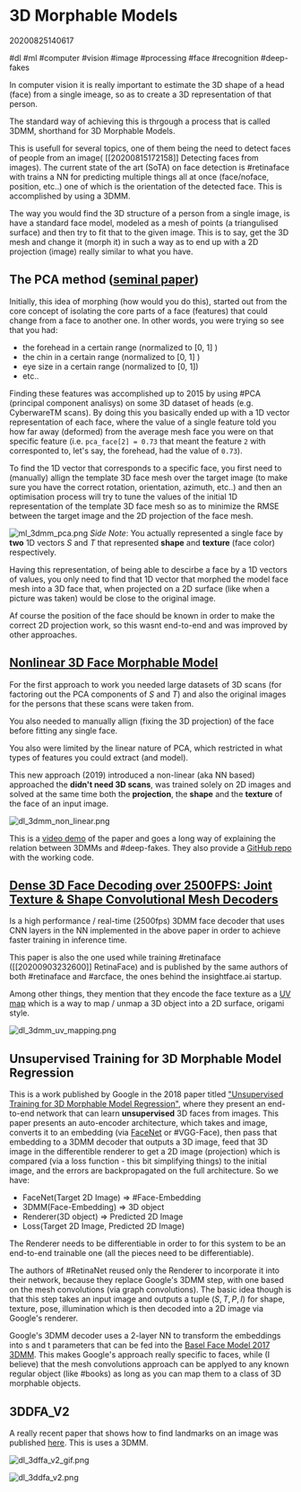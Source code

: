 # 3D Morphable Models
20200825140617

#dl #ml #computer #vision #image #processing #face #recognition #deep-fakes

In computer vision it is really important to estimate the 3D shape of a head (face) from a single imeage, so as to create a 3D representation of that person. 

The standard way of achieving this is thrgough a process that is called 3DMM, shorthand for 3D Morphable Models.

This is usefull for several topics, one of them being the need to detect faces of people from an image( [[20200815172158]] Detecting faces from images). The current state of the art (SoTA) on face detection is #retinaface with trains a NN for predicting multiple things all at once (face/noface, position, etc..) one of which is the orientation of the detected face. This is accomplished by using a 3DMM. 


The way you would find the 3D structure of a person from a single image, is have a standard face model, modeled as a mesh of points (a triangulised surface) and then try to fit that to the given image. This is to say, get the 3D mesh and change it (morph it) in such a way as to end up with a 2D projection (image) really similar to what you have.

## The PCA method ([seminal paper](https://gravis.dmi.unibas.ch/publications/Sigg99/morphmod2.pdf))

Initially, this idea of morphing (how would you do this), started out from the core concept of isolating the core parts of a face (features) that could change from a face to another one. In other words, you were trying so see that you had:
* the forehead in a certain range (normalized to [0, 1] )
* the chin in a certain range (normalized to [0, 1] )
* eye size in a certain range (normalized to [0, 1])
* etc..

Finding these features was accomplished up to 2015 by using #PCA (principal component analisys) on some 3D dataset of heads (e.g. CyberwareTM scans). By doing this you basically ended up with a 1D vector representation of each face, where the value of a single feature told you how far away (deformed) from the average mesh face you were on that specific feature (i.e. `pca_face[2] = 0.73` that meant the feature `2` with corresponted to, let's say, the forehead, had the value of `0.73`).

To find the 1D vector that corresponds to a specific face, you first need to (manually) allign the template 3D face mesh over the target image (to make sure you have the correct rotation, orientation, azimuth, etc..) and then an optimisation process will try to tune the values of the initial 1D representation of the template 3D face mesh so as to minimize the RMSE between the target image and the 2D projection of the face mesh. 

![ml_3dmm_pca.png](ml_3dmm_pca.png)
 *Side Note*: You actually represented a single face by **two** 1D vectors $S$ and $T$ that represented **shape** and **texture** (face color) respectively.

Having this representation, of being able to descirbe a face by a 1D vectors of values, you only need to find that 1D vector that morphed the model face mesh into a 3D face that, when projected on a 2D surface (like when a picture was taken) would be close to the original image.

Af course the position of the face should be known in order to make the correct 2D projection work, so this wasnt end-to-end and was improved by other approaches.

## [Nonlinear 3D Face Morphable Model](http://cvlab.cse.msu.edu/project-nonlinear-3dmm.html "Permalink to Nonlinear 3D Face Morphable Model")

For the first approach to work you needed large datasets of 3D scans (for factoring out the PCA components of $S$ and $T$) and also the original images for the persons that these scans were taken from.

You also needed to manually allign (fixing the 3D projection) of the face before fitting any single face. 

You also were limited by the linear nature of PCA, which restricted in what types of features you could extract (and model).

This new approach (2019) introduced a non-linear (aka NN based) approached the **didn't need 3D scans**, was trained solely on 2D images and solved at the same time both the **projection**, the **shape** and the **texture** of the face of an input image.

![dl_3dmm_non_linear.png](dl_3dmm_non_linear.png)

This is a [video demo](https://www.youtube.com/watch?v=ukEzVvsapG8) of the paper and goes a long way of explaining the relation between 3DMMs and #deep-fakes. They also provide a [GitHub repo](https://github.com/tranluan/Nonlinear_Face_3DMM) with the working code.

## [Dense 3D Face Decoding over 2500FPS: Joint Texture & Shape Convolutional Mesh Decoders](https://ibug.doc.ic.ac.uk/media/uploads/documents/0332_(9).pdf)

Is a high performance / real-time (2500fps) 3DMM face decoder that uses CNN layers in the NN implemented in the above paper in order to achieve faster training in inference time. 

This paper is also the one used while training #retinaface ([[20200903232600]] RetinaFace) and is published by the same authors of both #retinaface and #arcface, the ones behind the insightface.ai startup.

Among other things, they mention that they encode the face texture as a [UV map](https://en.wikipedia.org/wiki/UV_mapping) which is a way to map / unmap a 3D object into a 2D surface, origami style.

![dl_3dmm_uv_mapping.png](dl_3dmm_uv_mapping.png)
## Unsupervised Training for 3D Morphable Model Regression

This is a work published by Google in the 2018 paper titled ["Unsupervised Training for 3D Morphable Model Regression"](https://openaccess.thecvf.com/content_cvpr_2018/papers/Genova_Unsupervised_Training_for_CVPR_2018_paper.pdf), where they present an end-to-end network that can learn **unsupervised** 3D faces from images. This paper presents an auto-encoder architecture, which takes and image, converts it to an embedding (via [FaceNet](https://arxiv.org/pdf/1503.03832.pdf) or #VGG-Face), then pass that embedding to a 3DMM decoder that outputs a 3D image, feed that 3D image in the differentible renderer to get a 2D image (projection) which is compared (via a loss function - this bit simplifying things) to the initial image, and the errors are backpropagated on the full architecture. So we have:
* FaceNet(Target 2D Image) => #Face-Embedding
* 3DMM(Face-Embedding) => 3D object
* Renderer(3D object) => Predicted 2D Image
* Loss(Target 2D Image, Predicted 2D Image)

The Renderer needs to be differentiable in order to for this system to be an end-to-end trainable one (all the pieces need to be differentiable).

The authors of #RetinaNet reused only the Renderer to incorporate it into their network, because they replace Google's 3DMM step, with one based on the mesh convolutions (via graph convolutions). The basic idea though is that this step takes an input image and outputs a tuple $(S, T, P, I)$ for shape, texture, pose, illumination which is then decoded into a 2D image via Google's renderer.

Google's 3DMM decoder uses a 2-layer NN to transform the embeddings into s and t parameters that can be fed into the [Basel Face Model 2017 3DMM](https://arxiv.org/pdf/1709.08398.pdf). This makes Google's approach really specific to faces, while (I believe) that the mesh convolutions approach can be applyed to any known regular object (like #books) as long as you can map them to a class of 3D morphable objects.


## 3DDFA_V2

A really recent paper that shows how to find landmarks on an image was published [here](https://github.com/cleardusk/3DDFA_V2). This is uses a 3DMM.


![dl_3dffa_v2_gif.png](dl_3dffa_v2_gif.gif)


![dl_3ddfa_v2.png](dl_3ddfa_v2.png)

